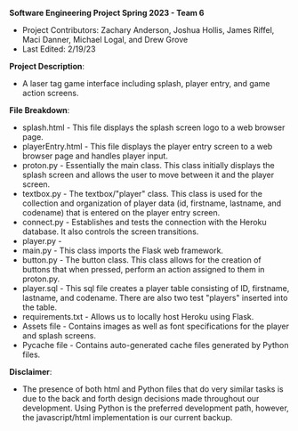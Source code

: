 **Software Engineering Project Spring 2023 - Team 6**
* Project Contributors: Zachary Anderson, Joshua Hollis, James Riffel, Maci Danner, Michael Logal, and Drew Grove
* Last Edited: 2/19/23

**Project Description**:
* A laser tag game interface including splash, player entry, and game action screens.

**File Breakdown**:
* splash.html - This file displays the splash screen logo to a web browser page.
* playerEntry.html - This file displays the player entry screen to a web browser page and handles player input.
* proton.py - Essentially the main class. This class initially displays the splash screen and allows the user to move between it and the player screen.
* textbox.py - The textbox/"player" class. This class is used for the collection and organization of player data (id, firstname, lastname, and codename) 
               that is entered on the player entry screen.
* connect.py - Establishes and tests the connection with the Heroku database. It also controls the screen transitions.
* player.py -
* main.py - This class imports the Flask web framework.
* button.py - The button class. This class allows for the creation of buttons that when pressed, perform an action assigned to them in proton.py.
* player.sql - This sql file creates a player table consisting of ID, firstname, lastname, and codename. There are also two test "players" inserted into the table.
* requirements.txt - Allows us to locally host Heroku using Flask.
* Assets file - Contains images as well as font specifications for the player and splash screens.
* Pycache file - Contains auto-generated cache files generated by Python files.

**Disclaimer**:
 * The presence of both html and Python files that do very similar tasks is due to the back and forth design decisions made throughout our development.
   Using Python is the preferred development path, however, the javascript/html implementation is our current backup.
